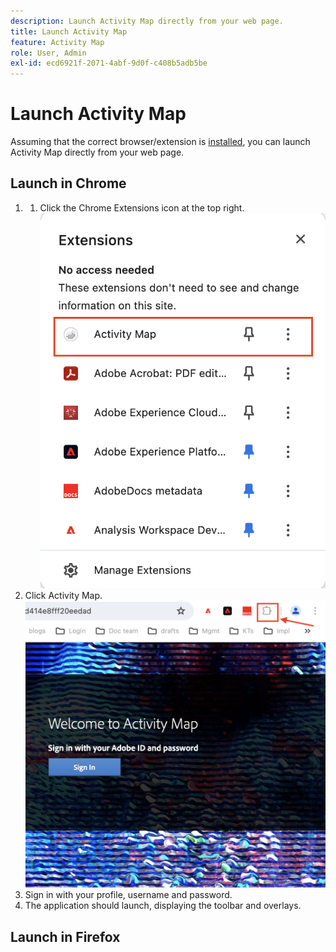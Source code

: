 ```yaml
---
description: Launch Activity Map directly from your web page.
title: Launch Activity Map
feature: Activity Map
role: User, Admin
exl-id: ecd6921f-2071-4abf-9d0f-c408b5adb5be
---
```


# Launch Activity Map

Assuming that the correct browser/extension is [installed](/help/analyze/activity-map/activitymap-getting-started/activitymap-install.md), you can launch Activity Map directly from your web page.

## Launch in Chrome

1. 1. Click the Chrome Extensions icon at the top right.
   ![Activity Map extension](assets/chrome2.png)
1. Click Activity Map.
   ![Launch Activity Map](assets/chrome3.png)
1.  Sign in with your profile, username and password.
1.  The application should launch, displaying the toolbar and overlays.

## Launch in Firefox



